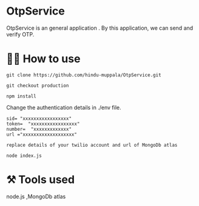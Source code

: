 # OtpService
OtpService is an general application . By this application, we can send and verify OTP.
# 👨‍💻 How to use
```
git clone https://github.com/hindu-muppala/OtpService.git

```
```
git checkout production
```
```
npm install
```
Change the authentication details in ./env file.
```
sid= "xxxxxxxxxxxxxxxxx"
token=  "xxxxxxxxxxxxxxxxx"
number=  "xxxxxxxxxxxxx"
url ="xxxxxxxxxxxxxxxxxxx"

replace details of your twilio account and url of MongoDb atlas
```
```
node index.js
```
# :hammer_and_pick: Tools used
node.js ,MongoDb atlas

